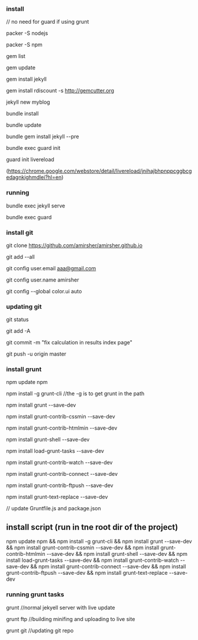 

### install 
// no need for guard if using grunt 

packer -S nodejs

packer -S npm

gem list


gem update

gem install jekyll

gem install rdiscount -s http://gemcutter.org

jekyll new myblog

bundle install

bundle update

bundle gem install jekyll --pre

bundle exec guard init

guard init livereload

(https://chrome.google.com/webstore/detail/livereload/jnihajbhpnppcggbcgedagnkighmdlei?hl=en)

### running

bundle exec jekyll serve

bundle exec guard
 
 
### install git

git clone https://github.com/amirsher/amirsher.github.io

git add --all

git config user.email aaa@gmail.com

git config user.name amirsher

git config --global color.ui auto

### updating git

git status

git add -A

git commit -m "fix calculation in results index page"

git push -u origin master 

### install grunt

npm update npm

npm install -g grunt-cli //the -g is to get grunt in the path

npm install grunt --save-dev

npm install grunt-contrib-cssmin --save-dev

npm install grunt-contrib-htmlmin --save-dev

npm install grunt-shell --save-dev

npm install load-grunt-tasks --save-dev

npm install grunt-contrib-watch --save-dev

npm install grunt-contrib-connect --save-dev

npm install grunt-contrib-ftpush --save-dev

npm install grunt-text-replace --save-dev

// update Gruntfile.js and package.json

## install script (run in tne root dir of the project)

npm update npm && npm install -g grunt-cli && npm install grunt --save-dev && npm install grunt-contrib-cssmin --save-dev &&  npm install grunt-contrib-htmlmin --save-dev && npm install grunt-shell --save-dev && npm install load-grunt-tasks --save-dev && npm install grunt-contrib-watch --save-dev && npm install grunt-contrib-connect --save-dev && npm install grunt-contrib-ftpush --save-dev && npm install grunt-text-replace --save-dev

### running grunt tasks

grunt //normal jekyell server with live update

grunt ftp //building minifing and uploading to live site

grunt git  //updating git repo

